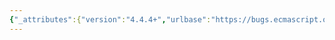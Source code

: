 ```yaml
---
{"_attributes":{"version":"4.4.4+","urlbase":"https://bugs.ecmascript.org/","maintainer":"dherman@mozilla.com"},"bug":{"bug_id":3147,"creation_ts":"2014-08-23 23:35:00 -0700","short_desc":"12.7.3.1, incorrect reference to \"abstract relational comparison\" section number","delta_ts":"2014-08-28 20:05:56 -0700","product":"Draft for 6th Edition","component":"editorial issue","version":"Rev 26: July 18, 2014 Draft","rep_platform":"All","op_sys":"All","bug_status":"RESOLVED","resolution":"FIXED","priority":"Normal","bug_severity":"enhancement","everconfirmed":true,"reporter":{"uid":"getify","name":"getify@gmail.com"},"assigned_to":{"uid":"allen","name":"Allen Wirfs-Brock"},"cc":"446240525","long_desc":[{"commentid":9852,"comment_count":0,"who":{"uid":"getify","name":"getify@gmail.com"},"bug_when":"2014-08-23 23:35:23 -0700","thetext":">  Step 11 differs from step 5 of the Abstract Relational Comparison algorithm (7.2.8)\n\nThat should be \"7.2.9\" according to that same draft."},{"commentid":9986,"comment_count":1,"who":{"uid":"allen","name":"Allen Wirfs-Brock"},"bug_when":"2014-08-25 13:06:23 -0700","thetext":"fixed in rev27 draft"},{"commentid":10006,"comment_count":2,"who":{"uid":"446240525","name":"ziyunfei"},"bug_when":"2014-08-28 20:05:56 -0700","thetext":"12.9.3-6 \n\ns/7.2.8/7.2.9"}]}}
---
```

